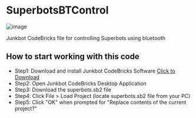 # SuperbotsBTControl

![image](http://www.junkbot.co/wp-content/themes/junkbot/images/logo.png)

Junkbot CodeBricks file for controlling Superbots using bluetooth


## How to start working with this code
- Step1: Download and install Junkbot CodeBricks Software [Click to Download](http://www.junkbot.co/#download)
- Step2: Open Junkbot CodeBricks Desktop Application
- Step3: Download the superbots.sb2 file
- Step4: Click File > Load Project (locate superbots.sb2 file from your PC)
- Step5: Click "OK" when prompted for "Replace contents of the current project?"
 